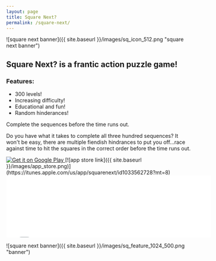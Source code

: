 ```yaml
---
layout: page
title: Square Next?
permalink: /square-next/
---
```

![square next banner]({{ site.baseurl }}/images/sq_icon_512.png "square next banner")

## Square Next? is a frantic action puzzle game!

### Features:

- 300 levels!
- Increasing difficulty!
- Educational and fun!
- Random hinderances!

 Complete the sequences before the time runs out.

Do you have what it takes to complete all three hundred sequences? It won't be easy, there are multiple fiendish hindrances to put you off...race against time to hit the squares in the correct order before the time runs out.


<a href="https://play.google.com/store/apps/details?id=org.sturgeon.seq">
  <img alt="Get it on Google Play"
       src="https://developer.android.com/images/brand/en_generic_rgb_wo_60.png" />
</a>[![app store link]({{ site.baseurl }}/images/app_store.png)](https://itunes.apple.com/us/app/squarenext/id1033562728?mt=8)
<iframe src="//itch.io/embed/32568?linkback=true" width="552" height="167" frameborder="0"></iframe>


![square next banner]({{ site.baseurl }}/images/sq_feature_1024_500.png "banner")
